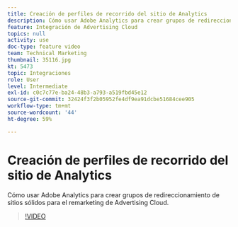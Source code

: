 ```yaml
---
title: Creación de perfiles de recorrido del sitio de Analytics
description: Cómo usar Adobe Analytics para crear grupos de redireccionamiento de sitios sólidos para el remarketing de Advertising Cloud.
feature: Integración de Advertising Cloud
topics: null
activity: use
doc-type: feature video
team: Technical Marketing
thumbnail: 35116.jpg
kt: 5473
topic: Integraciones
role: User
level: Intermediate
exl-id: c0c7c77e-ba24-48b3-a793-a519fbd45e12
source-git-commit: 32424f3f2b05952fe4df9ea91dcbe51684cee905
workflow-type: tm+mt
source-wordcount: '44'
ht-degree: 59%

---
```


# Creación de perfiles de recorrido del sitio de Analytics

Cómo usar Adobe Analytics para crear grupos de redireccionamiento de sitios sólidos para el remarketing de Advertising Cloud.

>[!VIDEO](https://video.tv.adobe.com/v/35116/?quality=12&learn=on)
